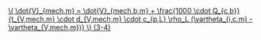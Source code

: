 <a href="/eco2_guide_center/1.%20ECO2%20Logic%20Guide/Hee1_Equation_List.html" class="equation-link" target="_blank" rel="noopener noreferrer">
  \( \dot{V}_{mech,m} = \dot{V}_{mech,b,m} + \frac{1000 \cdot Q_{c,b}}{t_{V,mech,m} \cdot d_{V,mech,m} \cdot c_{p,L} \rho_L (\vartheta_{i,c,m} - \vartheta_{V,mech,m})} \) <span class="eq-number">(3-4)</span>
</a>
